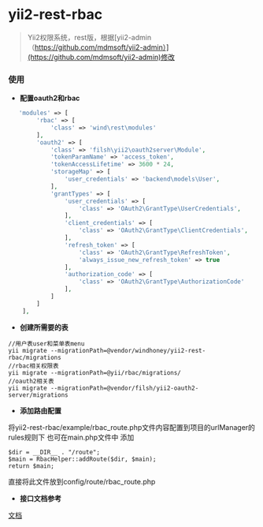 # yii2-rest-rbac


> Yii2权限系统，rest版，根据[yii2-admin（https://github.com/mdmsoft/yii2-admin）](https://github.com/mdmsoft/yii2-admin)修改


### **使用**

* **配置oauth2和rbac**
```php
   'modules' => [
        'rbac' => [
            'class' => 'wind\rest\modules'
        ],
        'oauth2' => [
            'class' => 'filsh\yii2\oauth2server\Module',
            'tokenParamName' => 'access_token',
            'tokenAccessLifetime' => 3600 * 24,
            'storageMap' => [
                'user_credentials' => 'backend\models\User',
            ],
            'grantTypes' => [
                'user_credentials' => [
                    'class' => 'OAuth2\GrantType\UserCredentials',
                ],
                'client_credentials' => [
                    'class' => 'OAuth2\GrantType\ClientCredentials',
                ],
                'refresh_token' => [
                    'class' => 'OAuth2\GrantType\RefreshToken',
                    'always_issue_new_refresh_token' => true
                ],
                'authorization_code' => [
                    'class' => 'OAuth2\GrantType\AuthorizationCode'
                ],
            ]
        ]
    ],
```
* **创建所需要的表**
```
//用户表user和菜单表menu
yii migrate --migrationPath=@vendor/windhoney/yii2-rest-rbac/migrations
//rbac相关权限表
yii migrate --migrationPath=@yii/rbac/migrations/
//oauth2相关表
yii migrate --migrationPath=@vendor/filsh/yii2-oauth2-server/migrations
```

* **添加路由配置**

将yii2-rest-rbac/example/rbac_route.php文件内容配置到项目的urlManager的rules规则下
也可在main.php文件中 添加
```
$dir = __DIR__ . "/route";
$main = RbacHelper::addRoute($dir, $main);
return $main;
```
直接将此文件放到config/route/rbac_route.php

* **接口文档参考**

[文档](https://windhoney.gitbooks.io/yii2-rest-rbac/)

